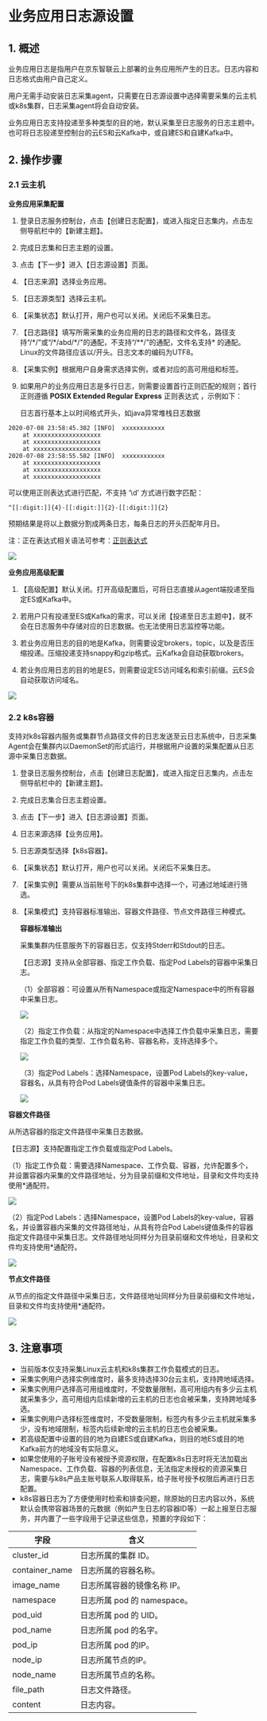 # 业务应用日志源设置

## 1. 概述

业务应用日志是指用户在京东智联云上部署的业务应用所产生的日志。日志内容和日志格式由用户自己定义。

用户无需手动安装日志采集agent，只需要在日志源设置中选择需要采集的云主机或k8s集群，日志采集agent将会自动安装。

业务应用日志支持投递至多种类型的目的地，默认采集至日志服务的日志主题中。也可将日志投递至控制台的云ES和云Kafka中，或自建ES和自建Kafka中。

## 2. 操作步骤

### 2.1 云主机

**业务应用采集配置**

1. 登录日志服务控制台，点击【创建日志配置】，或进入指定日志集内，点击左侧导航栏中的【新建主题】。

2. 完成日志集和日志主题的设置。

3. 点击【下一步】进入【日志源设置】页面。

4. 【日志来源】选择业务应用。

5. 【日志源类型】选择云主机。

6. 【采集状态】默认打开，用户也可以关闭。关闭后不采集日志。

7. 【日志路径】填写所需采集的业务应用的日志的路径和文件名，路径支持“/\*/”或“/\*/abd/\*/"的通配，不支持“/\*\*/”的通配，文件名支持\* 的通配。Linux的文件路径应该以/开头。日志文本的编码为UTF8。

8. 【采集实例】根据用户自身需求选择实例，或者对应的高可用组和标签。

9. 如果用户的业务应用日志是多行日志，则需要设置首行正则匹配的规则；首行正则遵循 **POSIX Extended Regular Express** 正则表达式 ，示例如下：
   
   日志首行基本上以时间格式开头，如java异常堆栈日志数据

```
2020-07-08 23:58:45.382 [INFO]  xxxxxxxxxxxx
    at xxxxxxxxxxxxxxxxxxx
    at xxxxxxxxxxxxxxxxxxx
    at xxxxxxxxxxxxxxxxxxx
2020-07-08 23:58:55.582 [INFO]  xxxxxxxxxxxx
    at xxxxxxxxxxxxxxxxxxx
    at xxxxxxxxxxxxxxxxxxx
    at xxxxxxxxxxxxxxxxxxx    
```

可以使用正则表达式进行匹配，不支持 ‘\d’ 方式进行数字匹配：

```
^[[:digit:]]{4}-[[:digit:]]{2}-[[:digit:]]{2}
```

预期结果是将以上数据分割成两条日志，每条日志的开头匹配年月日。

注：正在表达式相关语法可参考：[正则表达式](https://www.cnblogs.com/crunchyou/p/4877427.html)

![](../../../../../image/LogService/operationguide/multilinetext.png)

**业务应用高级配置**

1. 【高级配置】默认关闭。打开高级配置后，可将日志直接从agent端投递至指定ES或Kafka中。

2. 若用户只有投递至ES或Kafka的需求，可以关闭【投递至日志主题中】，就不会在日志服务中存储对应的日志数据。也无法使用日志监控等功能。

3. 若业务应用日志的目的地是Kafka，则需要设定brokers，topic，以及是否压缩投递。压缩投递支持snappy和gzip格式。云Kafka会自动获取brokers。

4. 若业务应用日志的目的地是ES，则需要设定ES访问域名和索引前缀。云ES会自动获取访问域名。

![](../../../../../image/LogService/operationguide/advancedconfig.png)

### 2.2 k8s容器

支持对k8s容器内服务或集群节点路径文件的日志发送至云日志系统中，日志采集Agent会在集群内以DaemonSet的形式运行，并根据用户设置的采集配置从日志源中采集日志数据。

1. 登录日志服务控制台，点击【创建日志配置】，或进入指定日志集内，点击左侧导航栏中的【新建主题】。

2. 完成日志集合日志主题设置。

3. 点击【下一步】进入【日志源设置】页面。

4. 日志来源选择【业务应用】。

5. 日志源类型选择【k8s容器】。

6. 【采集状态】默认打开，用户也可以关闭。关闭后不采集日志。

7. 【采集实例】需要从当前账号下的k8s集群中选择一个，可通过地域进行筛选。

8. 【采集模式】支持容器标准输出、容器文件路径、节点文件路径三种模式。
   
   **容器标准输出**
   
   采集集群内任意服务下的容器日志，仅支持Stderr和Stdout的日志。
   
   【日志源】支持从全部容器、指定工作负载、指定Pod Labels的容器中采集日志。
   
   （1）全部容器：可设置从所有Namespace或指定Namespace中的所有容器中采集日志。
   
   ![](../../../../../image/LogService/operationguide/standard-all.png)
   
   （2）指定工作负载：从指定的Namespace中选择工作负载中采集日志，需要指定工作负载的类型、工作负载名称、容器名称，支持选择多个。
   
   ![](../../../../../image/LogService/operationguide/standard-workload.png)
   
   （3）指定Pod Labels：选择Namespace，设置Pod Labels的key-value，容器名，从具有符合Pod Labels键值条件的容器中采集日志。
   
   ![](../../../../../image/LogService/operationguide/standard-podlabels.png)

**容器文件路径**

从所选容器的指定文件路径中采集日志数据。

【日志源】支持配置指定工作负载或指定Pod Labels。

（1）指定工作负载：需要选择Namespace、工作负载、容器，允许配置多个，并设置容器内采集的文件路径地址，分为目录前缀和文件地址，目录和文件均支持使用\*通配符。

![](../../../../../image/LogService/operationguide/containerfile-workload.png)

（2）指定Pod Labels：选择Namespace，设置Pod Labels的key-value，容器名，并设置容器内采集的文件路径地址，从具有符合Pod Labels键值条件的容器指定文件路径中采集日志。文件路径地址同样分为目录前缀和文件地址，目录和文件均支持使用*通配符。

![](../../../../../image/LogService/operationguide/containerfile-podlabels.png)

**节点文件路径**

从节点的指定文件路径中采集日志，文件路径地址同样分为目录前缀和文件地址，目录和文件均支持使用*通配符。

![](../../../../../image/LogService/operationguide/nodefile.png)

## 3. 注意事项

- 当前版本仅支持采集Linux云主机和k8s集群工作负载模式的日志。
- 采集实例用户选择实例维度时，最多支持选择30台云主机，支持跨地域选择。
- 采集实例用户选择高可用组维度时，不受数量限制，高可用组内有多少云主机就采集多少，高可用组内后续新增的云主机的日志也会被采集，支持跨地域多选。
- 采集实例用户选择标签维度时，不受数量限制，标签内有多少云主机就采集多少，没有地域限制，标签内后续新增的云主机的日志也会被采集。
- 若高级配置中设置的目的地为自建ES或自建Kafka，则目的地ES或目的地Kafka前方的地域没有实际意义。
- 如果您使用的子账号没有被授予资源权限，在配置k8s日志时将无法加载出Namespace、工作负载、容器的列表信息，无法指定未授权的资源采集日志，需要与k8s产品主账号联系人取得联系，给子账号授予权限后再进行日志配置。
- k8s容器日志为了方便使用时检索和排查问题，除原始的日志内容以外，系统默认会携带容器场景的元数据（例如产生日志的容器ID等）一起上报至日志服务，并内置了一些字段用于记录这些信息，预置的字段如下：

| 字段             | 含义                    |
| -------------- | --------------------- |
| cluster_id     | 日志所属的集群 ID。           |
| container_name | 日志所属的容器名称。            |
| image_name     | 日志所属容器的镜像名称 IP。       |
| namespace      | 日志所属 pod 的 namespace。 |
| pod_uid        | 日志所属 pod 的 UID。       |
| pod_name       | 日志所属 pod 的名字。         |
| pod_ip         | 日志所属 pod 的IP。         |
| node_ip        | 日志所属节点的IP。            |
| node_name      | 日志所属节点的名称。            |
| file_path      | 日志文件路径。               |
| content        | 日志内容。                 |
